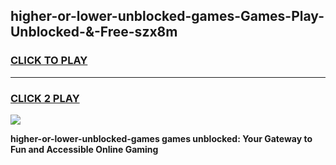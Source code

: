 
## higher-or-lower-unblocked-games-Games-Play-Unblocked-&-Free-szx8m
<h3>
<a href="https://premium76.site?title=higher-or-lower-unblocked-games&ref=24A">CLICK TO PLAY</a></h3>
<hr>

<h3>
<a href="https://premium76.site?title=higher-or-lower-unblocked-games&ref=24A">CLICK 2 PLAY</a>
  
</h3>

<a href="https://premium76.site?title=higher-or-lower-unblocked-games&ref=24A"><img src="https://clearcache.store/games.png"></a>


**higher-or-lower-unblocked-games games unblocked: Your Gateway to Fun and Accessible Online Gaming**
